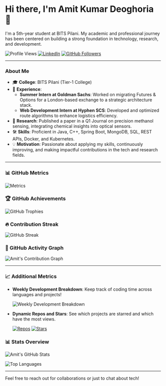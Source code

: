 # Hi there, I'm Amit Kumar Deoghoria 👋

I'm a 5th-year student at BITS Pilani. My academic and professional journey has been centered on building a strong foundation in technology, research, and development.

![Profile Views](https://komarev.com/ghpvc/?username=AmitKumarDeoghoria&color=blue&style=flat)
[![LinkedIn](https://img.shields.io/badge/LinkedIn-amitkdeoghoria-blue?logo=linkedin&logoColor=white)](https://www.linkedin.com/in/amitkdeoghoria/)
[![GitHub Followers](https://img.shields.io/github/followers/AmitKumarDeoghoria?label=Follow&style=social)](https://github.com/AmitKumarDeoghoria)

---

### About Me
- 🎓 **College**: BITS Pilani (Tier-1 College)
- 🏢 **Experience**:
  - **Summer Intern at Goldman Sachs**: Worked on migrating Futures & Options for a London-based exchange to a strategic architecture stack.
  - **Web Development Intern at Hyphen SCS**: Developed and optimized route algorithms to enhance logistics efficiency.
- 🧪 **Research**: Published a paper in a Q1 Journal on precision methanol sensing, integrating chemical insights into optical sensors.
- 🛠 **Skills**: Proficient in Java, C++, Spring Boot, MongoDB, SQL, REST APIs, Docker, and Kubernetes.
- 💡 **Motivation**: Passionate about applying my skills, continuously improving, and making impactful contributions in the tech and research fields.

---

### 📊 GitHub Metrics
![Metrics](https://github.com/AmitKumarDeoghoria/AmitKumarDeoghoria/blob/main/github-metrics.svg)

### 🏆 GitHub Achievements
![GitHub Trophies](https://github-profile-trophy.vercel.app/?username=AmitKumarDeoghoria&theme=radical&no-frame=true&column=7)

### 🔥 Contribution Streak
![GitHub Streak](https://streak-stats.demolab.com/?user=AmitKumarDeoghoria&theme=radical)

### 🚀 GitHub Activity Graph
![Amit's Contribution Graph](https://github-readme-activity-graph.vercel.app/graph?username=AmitKumarDeoghoria&theme=radical)

---

### 📈 Additional Metrics
- **Weekly Development Breakdown**: Keep track of coding time across languages and projects!
  
  ![Weekly Development Breakdown](https://github-readme-stats.vercel.app/api/wakatime?username=AmitKumarDeoghoria&theme=radical)

- **Dynamic Repos and Stars**: See which projects are starred and which have the most views.
  
  [![Repos](https://badges.pufler.dev/repos/AmitKumarDeoghoria)](https://github.com/AmitKumarDeoghoria?tab=repositories) 
  [![Stars](https://badges.pufler.dev/stars/AmitKumarDeoghoria)](https://github.com/AmitKumarDeoghoria?tab=stars)

### 📊 Stats Overview
![Amit's GitHub Stats](https://github-readme-stats.vercel.app/api?username=AmitKumarDeoghoria&count_private=true&show_icons=true&theme=radical&include_all_commits=true)
  
![Top Languages](https://github-readme-stats.vercel.app/api/top-langs/?username=AmitKumarDeoghoria&layout=compact&theme=radical)

---
Feel free to reach out for collaborations or just to chat about tech!
